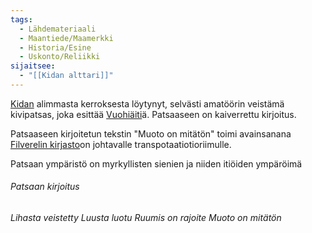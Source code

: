 ```yaml
---
tags:
  - Lähdemateriaali
  - Maantiede/Maamerkki
  - Historia/Esine
  - Uskonto/Reliikki
sijaitsee:
  - "[[Kidan alttari]]"
---
```

[Kidan](Kita.md) alimmasta kerroksesta löytynyt, selvästi amatöörin veistämä kivipatsas, joka esittää [Vuohiäiti](Vuohiäiti.md)ä. Patsaaseen on kaiverrettu kirjoitus.

Patsaaseen kirjoitetun tekstin "Muoto on mitätön" toimi avainsanana [Filverelin kirjasto](Filverelin%20kirjasto.md)on johtavalle transpotaatiotioriimulle.

Patsaan ympäristö on myrkyllisten sienien ja niiden itiöiden ympäröimä

###### Patsaan kirjoitus

*Lihasta veistetty
Luusta luotu 
Ruumis on rajoite 
Muoto on mitätön* 
